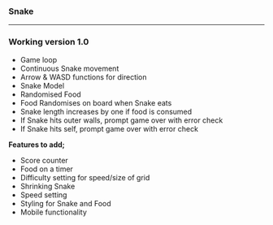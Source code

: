 ### Snake
- - - - - - - - - - - - - - - - - - - -
### **Working version 1.0**

- Game loop
- Continuous Snake movement
- Arrow & WASD functions for direction
- Snake Model
- Randomised Food
- Food Randomises on board when Snake eats
- Snake length increases by one if food is consumed
- If Snake hits outer walls, prompt game over with error check
- If Snake hits self, prompt game over with error check

**Features to add;** 

- Score counter
- Food on a timer
- Difficulty setting for speed/size of grid
- Shrinking Snake
- Speed setting
- Styling for Snake and Food
- Mobile functionality
